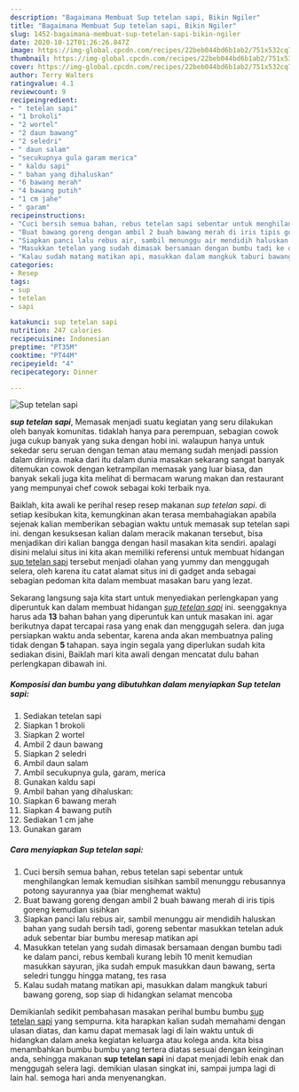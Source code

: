 ```yaml
---
description: "Bagaimana Membuat Sup tetelan sapi, Bikin Ngiler"
title: "Bagaimana Membuat Sup tetelan sapi, Bikin Ngiler"
slug: 1452-bagaimana-membuat-sup-tetelan-sapi-bikin-ngiler
date: 2020-10-12T01:26:26.847Z
image: https://img-global.cpcdn.com/recipes/22beb044bd6b1ab2/751x532cq70/sup-tetelan-sapi-foto-resep-utama.jpg
thumbnail: https://img-global.cpcdn.com/recipes/22beb044bd6b1ab2/751x532cq70/sup-tetelan-sapi-foto-resep-utama.jpg
cover: https://img-global.cpcdn.com/recipes/22beb044bd6b1ab2/751x532cq70/sup-tetelan-sapi-foto-resep-utama.jpg
author: Terry Walters
ratingvalue: 4.1
reviewcount: 9
recipeingredient:
- " tetelan sapi"
- "1 brokoli"
- "2 wortel"
- "2 daun bawang"
- "2 seledri"
- " daun salam"
- "secukupnya gula garam merica"
- " kaldu sapi"
- " bahan yang dihaluskan"
- "6 bawang merah"
- "4 bawang putih"
- "1 cm jahe"
- " garam"
recipeinstructions:
- "Cuci bersih semua bahan, rebus tetelan sapi sebentar untuk menghilangkan lemak kemudian sisihkan sambil menunggu rebusannya potong sayurannya yaa (biar menghemat waktu)"
- "Buat bawang goreng dengan ambil 2 buah bawang merah di iris tipis goreng kemudian sisihkan"
- "Siapkan panci lalu rebus air, sambil menunggu air mendidih haluskan bahan yang sudah bersih tadi, goreng sebentar masukkan tetelan aduk aduk sebentar biar bumbu meresap matikan api"
- "Masukkan tetelan yang sudah dimasak bersamaan dengan bumbu tadi ke dalam panci, rebus kembali kurang lebih 10 menit kemudian masukkan sayuran, jika sudah empuk masukkan daun bawang, serta seledri tunggu hingga matang, tes rasa"
- "Kalau sudah matang matikan api, masukkan dalam mangkuk taburi bawang goreng, sop siap di hidangkan selamat mencoba"
categories:
- Resep
tags:
- sup
- tetelan
- sapi

katakunci: sup tetelan sapi 
nutrition: 247 calories
recipecuisine: Indonesian
preptime: "PT35M"
cooktime: "PT44M"
recipeyield: "4"
recipecategory: Dinner

---
```



![Sup tetelan sapi](https://img-global.cpcdn.com/recipes/22beb044bd6b1ab2/751x532cq70/sup-tetelan-sapi-foto-resep-utama.jpg)

<b><i>sup tetelan sapi</i></b>, Memasak menjadi suatu kegiatan yang seru dilakukan oleh banyak komunitas. tidaklah hanya para perempuan, sebagian cowok juga cukup banyak yang suka dengan hobi ini. walaupun hanya untuk sekedar seru seruan dengan teman atau memang sudah menjadi passion dalam dirinya. maka dari itu dalam dunia masakan sekarang sangat banyak ditemukan cowok dengan ketrampilan memasak yang luar biasa, dan banyak sekali juga kita melihat di bermacam warung makan dan restaurant yang mempunyai chef cowok sebagai koki terbaik nya.



Baiklah, kita awali ke perihal resep resep makanan <i>sup tetelan sapi</i>. di setiap kesibukan kita, kemungkinan akan terasa membahagiakan apabila sejenak kalian memberikan sebagian waktu untuk memasak sup tetelan sapi ini. dengan kesuksesan kalian dalam meracik makanan tersebut, bisa menjadikan diri kalian bangga dengan hasil masakan kita sendiri. apalagi disini melalui situs ini kita akan memiliki referensi untuk membuat hidangan <u>sup tetelan sapi</u> tersebut menjadi olahan yang yummy dan menggugah selera, oleh karena itu catat alamat situs ini di gadget anda sebagai sebagian pedoman kita dalam membuat masakan baru yang lezat.


Sekarang langsung saja kita start untuk menyediakan perlengkapan yang diperuntuk kan dalam membuat hidangan <u><i>sup tetelan sapi</i></u> ini. seenggaknya harus ada <b>13</b> bahan bahan yang diperuntuk kan untuk masakan ini. agar berikutnya dapat tercapai rasa yang enak dan menggugah selera. dan juga persiapkan waktu anda sebentar, karena anda akan membuatnya paling tidak dengan <b>5</b> tahapan. saya ingin segala yang diperlukan sudah kita sediakan disini, Baiklah mari kita awali dengan mencatat dulu bahan perlengkapan dibawah ini.

<!--inarticleads1-->

##### Komposisi dan bumbu yang dibutuhkan dalam menyiapkan Sup tetelan sapi:

1. Sediakan  tetelan sapi
1. Siapkan 1 brokoli
1. Siapkan 2 wortel
1. Ambil 2 daun bawang
1. Siapkan 2 seledri
1. Ambil  daun salam
1. Ambil secukupnya gula, garam, merica
1. Gunakan  kaldu sapi
1. Ambil  bahan yang dihaluskan:
1. Siapkan 6 bawang merah
1. Siapkan 4 bawang putih
1. Sediakan 1 cm jahe
1. Gunakan  garam




<!--inarticleads2-->

##### Cara menyiapkan Sup tetelan sapi:

1. Cuci bersih semua bahan, rebus tetelan sapi sebentar untuk menghilangkan lemak kemudian sisihkan sambil menunggu rebusannya potong sayurannya yaa (biar menghemat waktu)
1. Buat bawang goreng dengan ambil 2 buah bawang merah di iris tipis goreng kemudian sisihkan
1. Siapkan panci lalu rebus air, sambil menunggu air mendidih haluskan bahan yang sudah bersih tadi, goreng sebentar masukkan tetelan aduk aduk sebentar biar bumbu meresap matikan api
1. Masukkan tetelan yang sudah dimasak bersamaan dengan bumbu tadi ke dalam panci, rebus kembali kurang lebih 10 menit kemudian masukkan sayuran, jika sudah empuk masukkan daun bawang, serta seledri tunggu hingga matang, tes rasa
1. Kalau sudah matang matikan api, masukkan dalam mangkuk taburi bawang goreng, sop siap di hidangkan selamat mencoba




Demikianlah sedikit pembahasan masakan perihal bumbu bumbu <u>sup tetelan sapi</u> yang sempurna. kita harapkan kalian sudah memahami dengan ulasan diatas, dan kamu dapat memasak lagi di lain waktu untuk di hidangkan dalam aneka kegiatan keluarga atau kolega anda. kita bisa menambahkan bumbu bumbu yang tertera diatas sesuai dengan keinginan anda, sehingga makanan <b>sup tetelan sapi</b> ini dapat menjadi lebih enak dan menggugah selera lagi. demikian ulasan singkat ini, sampai jumpa lagi di lain hal. semoga hari anda menyenangkan.
